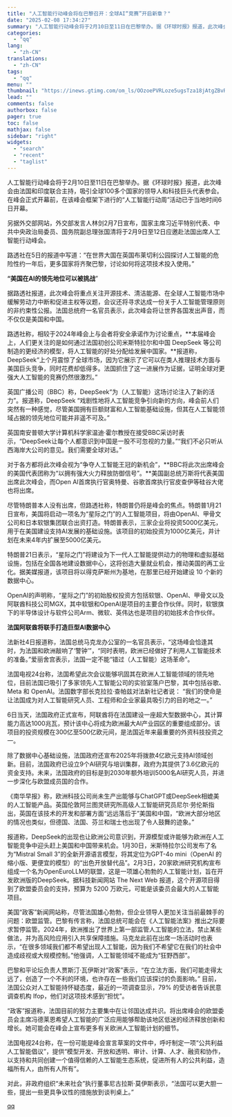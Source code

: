 ```yaml
---
title: "人工智能行动峰会将在巴黎召开：全球AI“竞赛”开启新章？"
date: "2025-02-08 17:34:27"
summary: "人工智能行动峰会将于2月10日至11日在巴黎举办。据《环球时报》报道，此次峰会由法国和印度联合主持，..."
categories:
  - "qq"
lang:
  - "zh-CN"
translations:
  - "zh-CN"
tags:
  - "qq"
menu: ""
thumbnail: "https://inews.gtimg.com/om_ls/OOzoePVRLoze5ugsTza18jAtgZBvRJrKB9m7ITo-fr8wsAA_640360/0"
lead: ""
comments: false
authorbox: false
pager: true
toc: false
mathjax: false
sidebar: "right"
widgets:
  - "search"
  - "recent"
  - "taglist"
---
```


人工智能行动峰会将于2月10日至11日在巴黎举办。据《环球时报》报道，此次峰会由法国和印度联合主持，吸引全球100多个国家的领导人和科技巨头代表参会。在峰会正式开幕前，在该峰会框架下进行的“人工智能行动周”活动已于当地时间6日开幕。

另据外交部网站，外交部发言人林剑2月7日宣布，国家主席习近平特别代表、中共中央政治局委员、国务院副总理张国清将于2月9日至12日应邀赴法国出席人工智能行动峰会。

路透社在5日的报道中写道：“在世界大国在英国布莱切利公园探讨人工智能的危险性约一年后，更多国家将齐聚巴黎，讨论如何将这项技术投入使用。”

**“美国在AI的领先地位可以被挑战**”

据路透社报道，此次峰会将重点关注开源技术、清洁能源、在全球人工智能市场中缓解劳动力中断和促进主权等议题，会议还将寻求达成一份关于人工智能管理原则的非约束性公报。法国总统府一名官员表示，此次峰会将让世界各国发出声音，而不仅仅是美国和中国。

路透社称，相较于2024年峰会上与会者将安全承诺作为讨论重点，**本届峰会上，人们更关注的是如何通过法国初创公司米斯特拉尔和中国 DeepSeek 等公司制造的更经济的模型，将人工智能的好处分配给发展中国家。**报道称，DeepSeek“上个月震惊了全球市场，因为它展示了它可以在类人推理技术方面与美国巨头竞争，同时花费却低得多。法国抓住了这一进展作为证据，证明全球对更强大人工智能的竞赛仍然很激烈。”

英国广播公司（BBC）称，DeepSeek“为（人工智能）这场讨论注入了新的活力”。报道称，DeepSeek “戏剧性地将人工智能竞争引向新的方向，峰会前人们突然有一种感觉，尽管美国拥有巨额财富和人工智能基础设施，但其在人工智能领域占据的领先地位可能并非遥不可及。”

英国南安普顿大学计算机科学家温迪·霍尔教授在接受BBC采访时表示，“DeepSeek让每个人都意识到中国是一股不可忽视的力量。”“我们不必只听从西海岸大公司的意见。我们需要全球对话。”

对于各方都将此次峰会视为“争夺人工智能王冠的新机会”，**BBC将此次出席峰会的美国代表团称为“以拥有强大火力释放防御信号”。**美国副总统万斯将代表美国出席此次峰会，而Open AI首席执行官奥特曼、谷歌首席执行官皮查伊等硅谷大佬也将出席。

尽管特朗普本人没有出席，但路透社称，特朗普仍将是峰会的焦点。特朗普1月21日宣布，美国将启动一项名为“星际之门”的人工智能项目，将由OpenAI、甲骨文公司和日本软银集团联合出资打造。特朗普表示，三家企业将投资5000亿美元，用于在美国建设支持AI发展的基础设施。该项目的初始投资为1000亿美元，并计划在未来4年内扩展至5000亿美元。

特朗普21日表示，“星际之门”将建设为下一代人工智能提供动力的物理和虚拟基础设施，包括在全国各地建设数据中心，这将创造大量就业机会，推动美国的再工业化。据美媒报道，该项目将以得克萨斯州为基地，在那里已经开始建设 10 个新的数据中心。

OpenAI的声明称，“星际之门”的初始股权投资方包括软银、OpenAI、甲骨文以及阿联酋科技公司MGX，其中软银和OpenAI是项目的主要合作伙伴。同时，软银旗下的半导体设计与软件公司Arm、微软、英伟达也是项目的初始技术合作伙伴。

**法国阿联酋将联手打造巨型AI数据中心**

法新社4日报道称，法国总统马克龙办公室的一名官员表示，“这场峰会恰逢其时，为法国和欧洲敲响了‘警钟’”，“同时表明，欧洲已经做好了利用人工智能技术的准备。”爱丽舍宫表示，法国一定不能“错过（人工智能）这场革命”。

法国电视24台称，法国希望此次会议能够巩固其在欧洲人工智能领域的领先地位，目前法国已吸引了多家领先人工智能公司的实验室落户巴黎，其中包括谷歌、Meta 和 OpenAI。法国数字部长克拉拉·查帕兹对法新社记者说： “我们的使命是让法国成为对人工智能研究人员、工程师和企业家最具吸引力的目的地之一。”

6日当天，法国政府正式宣布，阿联酋将在法国建设一座超大型数据中心，其计算能力高达1000兆瓦，预计该中心将成为欧洲最大AI产业园区的重要组成部分。该项目的投资规模在300亿至500亿欧元间，是法国近年来最重要的外资科技投资之一。

除了数据中心基础设施，法国政府还宣布2025年将拨款4亿欧元支持AI领域创新。目前，法国政府已设立9个AI研究与培训集群，政府为其提供了3.6亿欧元的资金支持。未来，法国政府的目标是到2030年额外培训5000名AI研究人员，并进一步深化与欧盟成员国的合作。

《南华早报》称，欧洲科技公司尚未生产出能够与ChatGPT或DeepSeek相媲美的人工智能产品。英国伦敦阿兰图灵研究所高级人工智能研究员尼尔·劳伦斯指出，英国在该技术的开发和部署方面“远远落后于”美国和中国，“欧洲大部分地区的情况也类似，但德国、法国、芬兰和瑞士也出现了令人鼓舞的迹象。”

报道称，DeepSeek的出现也让欧洲公司意识到，开源模型或许能够为欧洲在人工智能竞争中迎头赶上美国和中国带来机会。1月30日，米斯特拉尔公司发布了名为“Mistral Small 3”的全新开源语言模型，将其定位为GPT-4o mini（OpenAI 的缩小版、更便宜的模型）的“出色开放替代品”。2月3日，20家欧洲研究机构宣布组成一个名为OpenEuroLLM的联盟，这是一项雄心勃勃的人工智能计划，旨在开发欧洲版的DeepSeek。据科技新闻网站 The Next Web 报道，这个开源项目得到了欧盟委员会的支持，预算为 5200 万欧元，可能是该委员会最大的人工智能项目。

美国“政客”新闻网站称，尽管法国雄心勃勃，但企业领导人更加关注当前最棘手的问题：欧盟监管。巴黎有传言称，法国总统可能会在《人工智能法案》推出之际要求暂停监管。2024年，欧洲推出了世界上第一部监管人工智能的立法，禁止某些做法，并为高风险应用引入共享保障措施。马克龙此前在出席一场活动时也表示，“在很多领域我们都不希望出现人工智能，因为我们不希望它在我们的社会中造成歧视或大规模控制。”他强调，人工智能领域不能成为“狂野西部”。

巴黎和平论坛负责人贾斯汀·瓦伊斯对“政客”表示，“在立法方面，我们可能走得太远了，创造了一个不利的环境，也许存在一些我们应该探讨的负面影响。” 目前，法国公众对人工智能持怀疑态度，最近的一项调查显示，79% 的受访者告诉民意调查机构 Ifop，他们对这项技术感到“担忧”。

“政客”报道称，法国目前的努力主要集中在让邻国达成共识。将出席峰会的欧盟委员会主席冯德莱恩希望人工智能的广泛应用能够帮助该地区低迷的经济释放创新和增长。她可能会在峰会上宣布更多有关欧洲人工智能计划的细节。

法国电视24台称，在一份可能是峰会宣言草案的文件中，呼吁制定一项“公共利益人工智能倡议”，提供“模型开发、开放和透明、审计、计算、人才、融资和协作，以支持和共同创建一个值得信赖的人工智能生态系统，促进所有人的公共利益，造福所有人，由所有人所有”。

对此，非政府组织“未来社会”执行董事尼古拉斯·莫伊斯表示，“法国可以更大胆一些，提出一些更具争议性的措施放到谈判桌上。”

[qq](https://new.qq.com/rain/a/20250208A06IK100)
